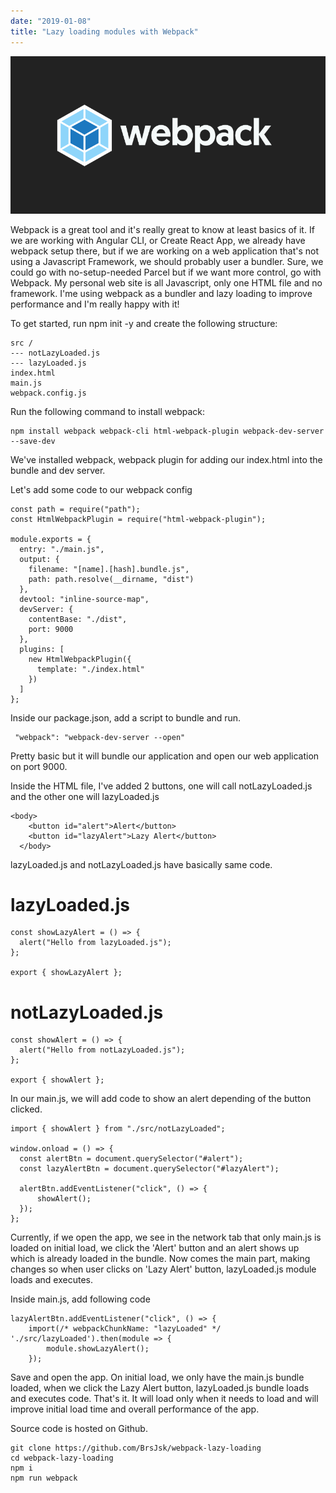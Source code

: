 ```yaml
---
date: "2019-01-08"
title: "Lazy loading modules with Webpack"
---
```


![](./webpack.png)

Webpack is a great tool and it's really great to know at least basics of it. If we are working with Angular CLI, or Create React App, we already have webpack setup there, but if we are working on a web application that's not using a Javascript Framework, we should probably user a bundler. Sure, we could go with no-setup-needed Parcel but if we want more control, go with Webpack. My personal web site is all Javascript, only one HTML file and no framework. I'me using webpack as a bundler and lazy loading to improve performance and I'm really happy with it!

To get started, run npm init -y and create the following structure:

```
src /
--- notLazyLoaded.js
--- lazyLoaded.js
index.html
main.js
webpack.config.js
```

Run the following command to install webpack:

```
npm install webpack webpack-cli html-webpack-plugin webpack-dev-server --save-dev
```

We've installed webpack, webpack plugin for adding our index.html into the bundle and dev server.

Let's add some code to our webpack config

```
const path = require("path");
const HtmlWebpackPlugin = require("html-webpack-plugin");

module.exports = {
  entry: "./main.js",
  output: {
    filename: "[name].[hash].bundle.js",
    path: path.resolve(__dirname, "dist")
  },
  devtool: "inline-source-map",
  devServer: {
    contentBase: "./dist",
    port: 9000
  },
  plugins: [
    new HtmlWebpackPlugin({
      template: "./index.html"
    })
  ]
};

```

Inside our package.json, add a script to bundle and run.

```
 "webpack": "webpack-dev-server --open"
```

Pretty basic but it will bundle our application and open our web application on port 9000.

Inside the HTML file, I've added 2 buttons, one will call notLazyLoaded.js and the other one will lazyLoaded.js

```
<body>
    <button id="alert">Alert</button>
    <button id="lazyAlert">Lazy Alert</button>
  </body>
```

lazyLoaded.js and notLazyLoaded.js have basically same code.

# lazyLoaded.js

```
const showLazyAlert = () => {
  alert("Hello from lazyLoaded.js");
};

export { showLazyAlert };

```

# notLazyLoaded.js

```
const showAlert = () => {
  alert("Hello from notLazyLoaded.js");
};

export { showAlert };

```

In our main.js, we will add code to show an alert depending of the button clicked.

```
import { showAlert } from "./src/notLazyLoaded";

window.onload = () => {
  const alertBtn = document.querySelector("#alert");
  const lazyAlertBtn = document.querySelector("#lazyAlert");

  alertBtn.addEventListener("click", () => {
      showAlert();
  });
};

```

Currently, if we open the app, we see in the network tab that only main.js is loaded on initial load, we click the 'Alert' button and an alert shows up which is already loaded in the bundle. Now comes the main part, making changes so when user clicks on 'Lazy Alert' button, lazyLoaded.js module loads and executes.

Inside main.js, add following code

```
lazyAlertBtn.addEventListener("click", () => {
    import(/* webpackChunkName: "lazyLoaded" */ './src/lazyLoaded').then(module => {
        module.showLazyAlert();
    });
```

Save and open the app. On initial load, we only have the main.js bundle loaded, when we click the Lazy Alert button, lazyLoaded.js bundle loads and executes code. That's it. It will load only when it needs to load and will improve initial load time and overall performance of the app.

Source code is hosted on Github.

```
git clone https://github.com/BrsJsk/webpack-lazy-loading
cd webpack-lazy-loading
npm i
npm run webpack
```
